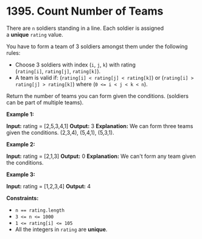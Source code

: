 # 1395. Count Number of Teams 

There are `n` soldiers standing in a line. Each soldier is assigned a **unique** `rating` value.

You have to form a team of 3 soldiers amongst them under the following rules:

- Choose 3 soldiers with index (`i`, `j`, `k`) with rating (`rating[i]`, `rating[j]`, `rating[k]`).
- A team is valid if: (`rating[i] < rating[j] < rating[k]`) or (`rating[i] > rating[j] > rating[k]`) where (`0 <= i < j < k < n`).

Return the number of teams you can form given the conditions. (soldiers can be part of multiple teams).

**Example 1:**

**Input:** rating = [2,5,3,4,1]
**Output:** 3
**Explanation:** We can form three teams given the conditions. (2,3,4), (5,4,1), (5,3,1). 

**Example 2:**

**Input:** rating = [2,1,3]
**Output:** 0
**Explanation:** We can't form any team given the conditions.

**Example 3:**

**Input:** rating = [1,2,3,4]
**Output:** 4

**Constraints:**

- `n == rating.length`
- `3 <= n <= 1000`
- `1 <= rating[i] <= 105`
- All the integers in `rating` are **unique**.
